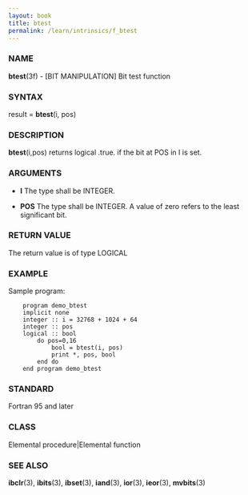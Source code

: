 ```yaml
---
layout: book
title: btest
permalink: /learn/intrinsics/f_btest
---
```

### NAME

**btest**(3f) - \[BIT MANIPULATION\] Bit test function

### SYNTAX

result = **btest**(i, pos)

### DESCRIPTION

**btest**(i,pos) returns logical .true. if the bit at POS in I is set.

### ARGUMENTS

  - **I**
    The type shall be INTEGER.

  - **POS**
    The type shall be INTEGER. A value of zero refers to the least
    significant bit.

### RETURN VALUE

The return value is of type LOGICAL

### EXAMPLE

Sample program:

```
    program demo_btest
    implicit none
    integer :: i = 32768 + 1024 + 64
    integer :: pos
    logical :: bool
        do pos=0,16
            bool = btest(i, pos)
            print *, pos, bool
        end do
    end program demo_btest
```

### STANDARD

Fortran 95 and later

### CLASS

Elemental procedure|Elemental function

### SEE ALSO

**ibclr**(3), **ibits**(3), **ibset**(3), **iand**(3), **ior**(3),
**ieor**(3), **mvbits**(3)

